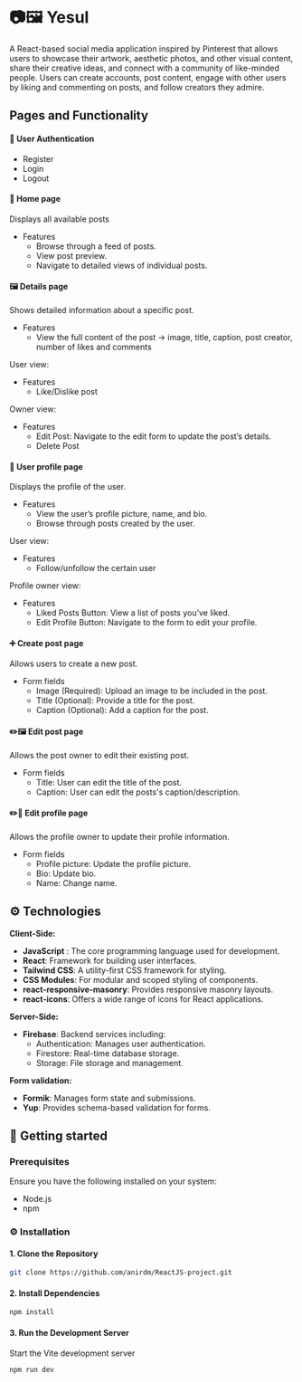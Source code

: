 
# 📷🖼 Yesul
A React-based social media application inspired by Pinterest that allows users to showcase their artwork, aesthetic photos, and other visual content, share their creative ideas, and connect with a community of like-minded people.  Users can create accounts, post content, engage with other users by liking and commenting on posts, and follow creators they admire.

## Pages and Functionality
 #### 🔐 User Authentication
 - Register
 - Login
 - Logout

 #### 🏡 Home page
 Displays all available posts
 - Features 
    - Browse through a feed of posts.
    - View post preview.
    - Navigate to detailed views of individual posts.

 #### 🖼 Details page
 Shows detailed information about a specific post.
 - Features 
    - View the full content of the post -> image, title, caption, post creator, number of likes and comments

User view: 
 - Features 
    - Like/Dislike post

Owner view:
 - Features 
    - Edit Post: Navigate to the edit form to update the post’s details.
    - Delete Post


 #### 👤 User profile page
Displays the profile of the user.

 - Features 
   - View the user’s profile picture, name, and bio.
   - Browse through posts created by the user.


User view:
- Features 
   - Follow/unfollow the certain user


Profile owner view:
- Features 
   - Liked Posts Button: View a list of posts you’ve liked.
   - Edit Profile Button: Navigate to the form to edit your profile.


#### ➕ Create post page
Allows users to create a new post.

- Form fields 
  - Image (Required): Upload an image to be included in the post.
  - Title (Optional): Provide a title for the post.
  - Caption (Optional): Add a caption for the post.

#### ✏️🖼 Edit post page
Allows the post owner to edit their existing post.

- Form fields
  - Title: User can edit the title of the post. 
  - Caption: User can edit the posts's caption/description.

#### ✏️👤 Edit profile page
Allows the profile owner to update their profile information.

- Form fields
  - Profile picture: Update the profile picture.
  - Bio: Update bio.
  - Name: Change name.


## ⚙️ Technologies

**Client-Side:** 
- **JavaScript** : The core programming language used for development.
- **React**: Framework for building user interfaces.
- **Tailwind CSS**: A utility-first CSS framework for styling.
- **CSS Modules**: For modular and scoped styling of components.
- **react-responsive-masonry**: Provides responsive masonry layouts.
- **react-icons**: Offers a wide range of icons for React applications.


**Server-Side:**
- **Firebase**: Backend services including:
    - Authentication: Manages user authentication.
    - Firestore: Real-time database storage.
    - Storage: File storage and management.


**Form validation:**
- **Formik**: Manages form state and submissions.
- **Yup**: Provides schema-based validation for forms.

## 🚀 Getting started

 ### Prerequisites
 Ensure you have the following installed on your system:
  - Node.js
  - npm 

 ### ⚙️ Installation

#### 1. Clone the Repository
```bash
git clone https://github.com/anirdm/ReactJS-project.git
```
    
#### 2. Install Dependencies

```bash
npm install
```

#### 3. Run the Development Server
Start the Vite development server
```bash
npm run dev
```
